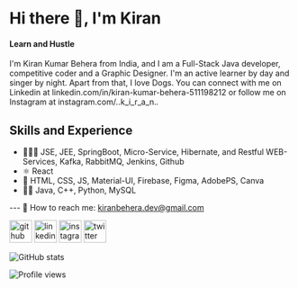 
# Hi there 👋, I'm Kiran
#### Learn and Hustle

I'm Kiran Kumar Behera from India, and I am a Full-Stack Java developer, competitive coder and a Graphic Designer. I'm an active learner by day and singer by night. Apart from that, I love Dogs. You can connect with me on Linkedin at linkedin.com/in/kiran-kumar-behera-511198212 or follow me on Instagram at instagram.com/_._.k_i_r_a_n._._

## Skills and Experience
* 👨🏻‍💻 JSE, JEE, SpringBoot, Micro-Service, Hibernate, and Restful WEB-Services, Kafka, RabbitMQ, Jenkins, Github
* ⚛ React
* 🎨 HTML, CSS, JS, Material-UI, Firebase, Figma, AdobePS, Canva
* 👩‍💻 Java, C++, Python, MySQL

 
--- 📧 How to reach me: kiranbehera.dev@gmail.com 


[<img src='https://cdn.jsdelivr.net/npm/simple-icons@3.0.1/icons/github.svg' alt='github' height='40'>](https://github.com/KiranKumarBehera)  [<img src='https://cdn.jsdelivr.net/npm/simple-icons@3.0.1/icons/linkedin.svg' alt='linkedin' height='40'>](https://www.linkedin.com/in/kiran-kumar-behera-511198212/)  [<img src='https://cdn.jsdelivr.net/npm/simple-icons@3.0.1/icons/instagram.svg' alt='instagram' height='40'>](https://www.instagram.com/_._.k_i_r_a_n._._/)  [<img src='https://cdn.jsdelivr.net/npm/simple-icons@3.0.1/icons/twitter.svg' alt='twitter' height='40'>](https://twitter.com/@Kiran_KuB)  

![GitHub stats](https://github-readme-stats.vercel.app/api?username=KiranKumarBehera&show_icons=true)  

![Profile views](https://gpvc.arturio.dev/KiranKumarBehera)  
